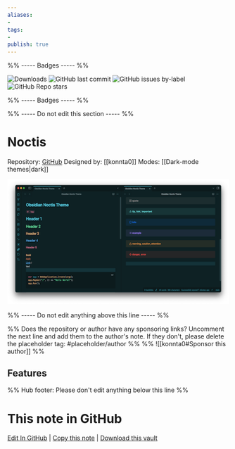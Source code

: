 ```yaml
---
aliases:
- 
tags: 
- 
publish: true
---
```


%% ----- Badges ----- %%

![Downloads](https://img.shields.io/badge/downloads-512-573E7A?style=for-the-badge&logo=)
![GitHub last commit](https://img.shields.io/github/last-commit/konnta0/obsidian-noctis-theme?color=573E7A&label=last%20update&logo=github&style=for-the-badge)
![GitHub issues by-label](https://img.shields.io/github/issues/konnta0/obsidian-noctis-theme/help%20wanted?color=573E7A&logo=github&style=for-the-badge) 
![GitHub Repo stars](https://img.shields.io/github/stars/konnta0/obsidian-noctis-theme?color=573E7A&logo=github&style=for-the-badge)

%% ----- Badges ----- %%

%% ----- Do not edit this section ----- %%

# Noctis

Repository: [GitHub](https://github.com/konnta0/obsidian-noctis-theme)
Designed by: [[konnta0]]
Modes: [[Dark-mode themes|dark]]



![screenshot](https://github.com/konnta0/obsidian-noctis-theme/raw/HEAD/screenshot_512x228.png)

%% ----- Do not edit anything above this line ----- %% 

%% Does the repository or author have any sponsoring links? Uncomment the next line and add them to the author's note. If they don't, please delete the placeholder tag: #placeholder/author %%
%% ![[konnta0#Sponsor this author]] %%


## Features



%% Hub footer: Please don't edit anything below this line %%

# This note in GitHub

<span class="git-footer">[Edit In GitHub](https://github.dev/obsidian-community/obsidian-hub/blob/main/02%20-%20Community%20Expansions/02.05%20All%20Community%20Expansions/Themes/Noctis.md "git-hub-edit-note") | [Copy this note](https://raw.githubusercontent.com/obsidian-community/obsidian-hub/main/02%20-%20Community%20Expansions/02.05%20All%20Community%20Expansions/Themes/Noctis.md "git-hub-copy-note") | [Download this vault](https://github.com/obsidian-community/obsidian-hub/archive/refs/heads/main.zip "git-hub-download-vault") </span>
